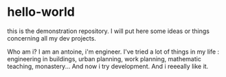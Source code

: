 # hello-world
this is the demonstration repository. I will put here some ideas or things concerning all my dev projects.

Who am i? I am an antoine, i'm engineer. I've tried a lot of things in my life : engineering in buildings, urban planning, work planning, mathematic teaching, monastery... And now i try development. And i reeeally like it.
